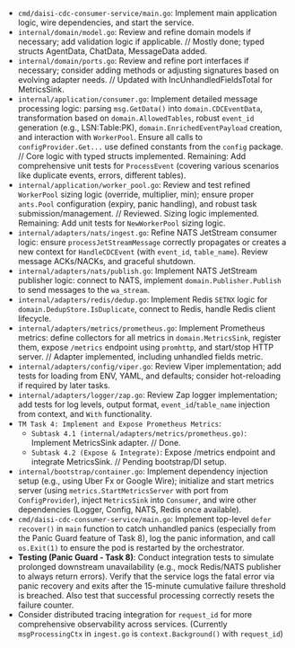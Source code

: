 - `cmd/daisi-cdc-consumer-service/main.go`: Implement main application logic, wire dependencies, and start the service.
- `internal/domain/model.go`: Review and refine domain models if necessary; add validation logic if applicable. // Mostly done; typed structs AgentData, ChatData, MessageData added.
- `internal/domain/ports.go`: Review and refine port interfaces if necessary; consider adding methods or adjusting signatures based on evolving adapter needs. // Updated with IncUnhandledFieldsTotal for MetricsSink.
- `internal/application/consumer.go`: Implement detailed message processing logic: parsing `msg.GetData()` into `domain.CDCEventData`, transformation based on `domain.AllowedTables`, robust `event_id` generation (e.g., LSN:Table:PK), `domain.EnrichedEventPayload` creation, and interaction with `WorkerPool`. Ensure all calls to `configProvider.Get...` use defined constants from the `config` package. // Core logic with typed structs implemented. Remaining: Add comprehensive unit tests for `ProcessEvent` (covering various scenarios like duplicate events, errors, different tables).
- `internal/application/worker_pool.go`: Review and test refined `WorkerPool` sizing logic (override, multiplier, min); ensure proper `ants.Pool` configuration (expiry, panic handling), and robust task submission/management. // Reviewed. Sizing logic implemented. Remaining: Add unit tests for `NewWorkerPool` sizing logic.
- `internal/adapters/nats/ingest.go`: Refine NATS JetStream consumer logic: ensure `processJetStreamMessage` correctly propagates or creates a new context for `HandleCDCEvent` (with `event_id`, `table_name`). Review message ACKs/NACKs, and graceful shutdown.
- `internal/adapters/nats/publish.go`: Implement NATS JetStream publisher logic: connect to NATS, implement `domain.Publisher.Publish` to send messages to the `wa_stream`.
- `internal/adapters/redis/dedup.go`: Implement Redis `SETNX` logic for `domain.DedupStore.IsDuplicate`, connect to Redis, handle Redis client lifecycle.
- `internal/adapters/metrics/prometheus.go`: Implement Prometheus metrics: define collectors for all metrics in `domain.MetricsSink`, register them, expose `/metrics` endpoint using `promhttp`, and start/stop HTTP server. // Adapter implemented, including unhandled fields metric.
- `internal/adapters/config/viper.go`: Review Viper implementation; add tests for loading from ENV, YAML, and defaults; consider hot-reloading if required by later tasks.
- `internal/adapters/logger/zap.go`: Review Zap logger implementation; add tests for log levels, output format, `event_id`/`table_name` injection from context, and `With` functionality.
- `TM Task 4: Implement and Expose Prometheus Metrics`:
  - `Subtask 4.1 (internal/adapters/metrics/prometheus.go)`: Implement MetricsSink adapter. // Done.
  - `Subtask 4.2 (Expose & Integrate)`: Expose /metrics endpoint and integrate MetricsSink. // Pending bootstrap/DI setup.
- `internal/bootstrap/container.go`: Implement dependency injection setup (e.g., using Uber Fx or Google Wire); initialize and start metrics server (using `metrics.StartMetricsServer` with port from `ConfigProvider`), inject `MetricsSink` into `Consumer`, and wire other dependencies (Logger, Config, NATS, Redis once available).
- `cmd/daisi-cdc-consumer-service/main.go`: Implement top-level `defer recover()` in `main` function to catch unhandled panics (especially from the Panic Guard feature of Task 8), log the panic information, and call `os.Exit(1)` to ensure the pod is restarted by the orchestrator.
- **Testing (Panic Guard - Task 8)**: Conduct integration tests to simulate prolonged downstream unavailability (e.g., mock Redis/NATS publisher to always return errors). Verify that the service logs the fatal error via panic recovery and exits after the 15-minute cumulative failure threshold is breached. Also test that successful processing correctly resets the failure counter.
- Consider distributed tracing integration for `request_id` for more comprehensive observability across services. (Currently `msgProcessingCtx` in `ingest.go` is `context.Background()` with `request_id`)
